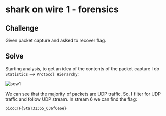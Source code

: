 # shark on wire 1 - forensics

## Challenge

Given packet capture and asked to recover flag.

## Solve

Starting analysis, to get an idea of the contents of the packet capture I do `Statistics` --> `Protocol Hierarchy`:

![sow1](https://github.com/user-attachments/assets/fb2978a5-d52a-4d19-8a0a-d3a14e03727f)


We can see that the majority of packets are UDP traffic. So, I filter for UDP traffic and follow UDP stream. In stream 6 we can find the flag:

`picoCTF{StaT31355_636f6e6e}`
